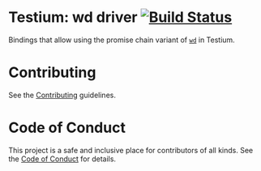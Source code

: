 # Testium: wd driver  [![Build Status](https://travis-ci.org/testiumjs/testium-driver-wd.svg?branch=master)](https://travis-ci.org/testiumjs/testium-driver-wd)

Bindings that allow using the promise chain variant of [`wd`](https://github.com/admc/wd/) in Testium.

# Contributing

See the [Contributing](CONTRIBUTING.md) guidelines.

# Code of Conduct
This project is a safe and inclusive place
for contributors of all kinds.
See the [Code of Conduct](CODE_OF_CONDUCT.md)
for details.
